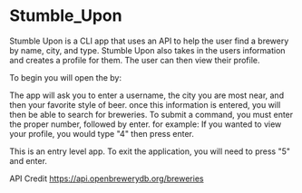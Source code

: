 # Stumble_Upon
Stumble Upon is a CLI app that uses an API to help the user find a brewery by name, city, and type.
Stumble Upon also takes in the users information and creates a profile for them. The user can then view their profile.

To begin you will open the by:

The app will ask you to enter a username, the city you are most near, and then your favorite style of beer.
once this information is entered, you will then be able to search for breweries.
To submit a command, you must enter the proper number, followed by enter.
for example: If you wanted to view your profile, you would type "4" then press enter.

This is an entry level app.
To exit the application, you will need to press "5" and enter.

API Credit
https://api.openbrewerydb.org/breweries
